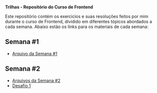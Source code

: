 **Trilhas - Repositório do Curso de Frontend**

Este repositório contém os exercicios e suas resoluções feitos por mim durante o curso de Frontend, dividido em diferentes tópicos abordados a cada semana. Abaixo estão os links para os materiais de cada semana:

## Semana #1
- [Arquivo da Semana #1](semana-1/index.html)

## Semana #2
- [Arquivos da Semana #2](semana-2/README.md)
- [Desafio 1](desafios/desafio1/README.md)